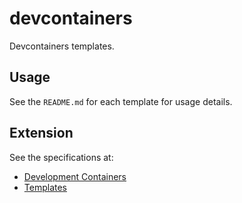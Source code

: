 # devcontainers

Devcontainers templates.

## Usage

See the `README.md` for each template for usage details.

## Extension

See the specifications at:

-   [Development Containers](https://containers.dev/)
-   [Templates](https://containers.dev/implementors/templates/)
